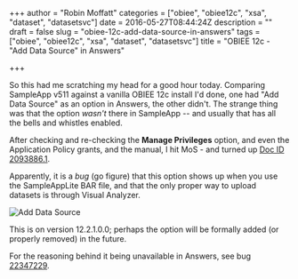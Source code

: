 +++
author = "Robin Moffatt"
categories = ["obiee", "obiee12c", "xsa", "dataset", "datasetsvc"]
date = 2016-05-27T08:44:24Z
description = ""
draft = false
slug = "obiee-12c-add-data-source-in-answers"
tags = ["obiee", "obiee12c", "xsa", "dataset", "datasetsvc"]
title = "OBIEE 12c - \"Add Data Source\" in Answers"

+++

So this had me scratching my head for a good hour today. Comparing SampleApp v511 against a vanilla OBIEE 12c install I'd done, one had "Add Data Source" as an option in Answers, the other didn't. The strange thing was that the option *wasn't* there in SampleApp -- and usually that has all the bells and whistles enabled. 

After checking and re-checking the **Manage Privileges** option, and even the Application Policy grants, and the manual, I hit MoS - and turned up [Doc ID 2093886.1](https://support.oracle.com/epmos/faces/DocContentDisplay?id=2093886.1). 

Apparently, it is a _bug_ (go figure) that this option shows up when you use the SampleAppLite BAR file, and that the only proper way to upload datasets is through Visual Analyzer. 

![Add Data Source](/content/images/2016/05/Pasted_Image_27_05_2016__10_30.png)

This is on version 12.2.1.0.0; perhaps the option will be formally added (or properly removed) in the future.

For the reasoning behind it being unavailable in Answers, see bug [22347229](https://support.oracle.com/epmos/faces/BugDisplay?id=22347229).